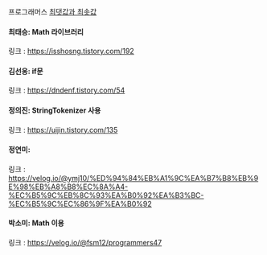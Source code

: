 프로그래머스 [최댓값과 최솟값](https://school.programmers.co.kr/learn/courses/30/lessons/12939)<br>

#### 최태승: Math 라이브러리
링크 : https://isshosng.tistory.com/192

#### 김선웅: if문
링크 : https://dndenf.tistory.com/54

#### 정의진: StringTokenizer 사용
링크 : https://uijin.tistory.com/135

#### 정연미: 
링크 : https://velog.io/@ymj10/%ED%94%84%EB%A1%9C%EA%B7%B8%EB%9E%98%EB%A8%B8%EC%8A%A4-%EC%B5%9C%EB%8C%93%EA%B0%92%EA%B3%BC-%EC%B5%9C%EC%86%9F%EA%B0%92

#### 박소미: Math 이용
링크 : https://velog.io/@fsm12/programmers47
